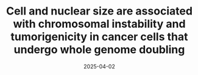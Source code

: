 ---
title: "Cell and nuclear size are associated with chromosomal instability and tumorigenicity in cancer cells that undergo whole genome doubling"
collection: publications
permalink: /publication/cell-nuclear-size-wgd-cancer
excerpt: "This study shows that following whole genome doubling (WGD) in cancer cells, variations in cell and nuclear size influence chromosomal instability, tumorigenicity, and patient survival, with smaller tetraploid cells exhibiting greater fitness and tumor-forming potential."
date: 2025-04-02
authors: "Mathew Bloomfield, Sydney Huth, Daniella McCausland, Ron Saad, Nazia Bano, Tran Chau, Megan Sweet, Nicolaas Baudoin, Andrew McCaffrey, Kai Fluet, Eva M Schmelz, Uri Ben-David, Daniela Cimini"
publication: "bioRxiv"
doi: "https://www.biorxiv.org/content/10.1101/2025.03.28.645986v1.full"
---